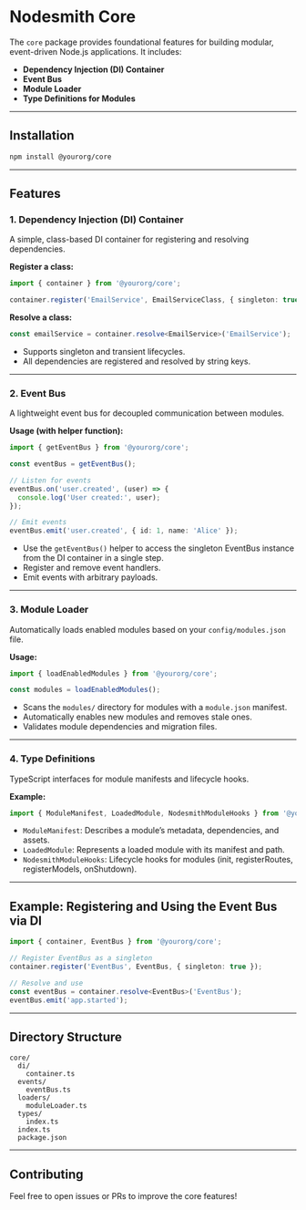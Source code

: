 # Nodesmith Core

The `core` package provides foundational features for building modular, event-driven Node.js applications. It includes:

- **Dependency Injection (DI) Container**
- **Event Bus**
- **Module Loader**
- **Type Definitions for Modules**

---

## Installation

```sh
npm install @yourorg/core
```

---

## Features

### 1. Dependency Injection (DI) Container

A simple, class-based DI container for registering and resolving dependencies.

**Register a class:**
```typescript
import { container } from '@yourorg/core';

container.register('EmailService', EmailServiceClass, { singleton: true });
```

**Resolve a class:**
```typescript
const emailService = container.resolve<EmailService>('EmailService');
```

- Supports singleton and transient lifecycles.
- All dependencies are registered and resolved by string keys.

---

### 2. Event Bus

A lightweight event bus for decoupled communication between modules.

**Usage (with helper function):**
```typescript
import { getEventBus } from '@yourorg/core';

const eventBus = getEventBus();

// Listen for events
eventBus.on('user.created', (user) => {
  console.log('User created:', user);
});

// Emit events
eventBus.emit('user.created', { id: 1, name: 'Alice' });
```

- Use the `getEventBus()` helper to access the singleton EventBus instance from the DI container in a single step.
- Register and remove event handlers.
- Emit events with arbitrary payloads.

---

### 3. Module Loader

Automatically loads enabled modules based on your `config/modules.json` file.

**Usage:**
```typescript
import { loadEnabledModules } from '@yourorg/core';

const modules = loadEnabledModules();
```

- Scans the `modules/` directory for modules with a `module.json` manifest.
- Automatically enables new modules and removes stale ones.
- Validates module dependencies and migration files.

---

### 4. Type Definitions

TypeScript interfaces for module manifests and lifecycle hooks.

**Example:**
```typescript
import { ModuleManifest, LoadedModule, NodesmithModuleHooks } from '@yourorg/core';
```

- `ModuleManifest`: Describes a module’s metadata, dependencies, and assets.
- `LoadedModule`: Represents a loaded module with its manifest and path.
- `NodesmithModuleHooks`: Lifecycle hooks for modules (init, registerRoutes, registerModels, onShutdown).

---

## Example: Registering and Using the Event Bus via DI

```typescript
import { container, EventBus } from '@yourorg/core';

// Register EventBus as a singleton
container.register('EventBus', EventBus, { singleton: true });

// Resolve and use
const eventBus = container.resolve<EventBus>('EventBus');
eventBus.emit('app.started');
```

---

## Directory Structure

```
core/
  di/
    container.ts
  events/
    eventBus.ts
  loaders/
    moduleLoader.ts
  types/
    index.ts
  index.ts
  package.json
```

---

## Contributing

Feel free to open issues or PRs to improve the core features! 